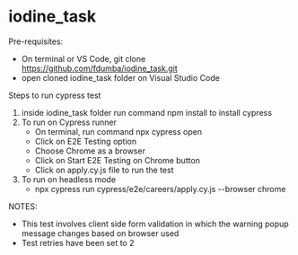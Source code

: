 # iodine_task
Pre-requisites:
- On terminal or VS Code, git clone https://github.com/fdumba/iodine_task.git
- open cloned iodine_task folder on Visual Studio Code 

Steps to run cypress test
1. inside iodine_task folder run command npm install to install cypress
2. To run on Cypress runner
    - On terminal, run command npx cypress open
    - Click on E2E Testing option
    - Choose Chrome as a browser
    - Click on Start E2E Testing on Chrome button
    - Click on apply.cy.js file to run the test 
3. To run on headless mode
    - npx cypress run cypress/e2e/careers/apply.cy.js --browser chrome


NOTES:
- This test involves client side form validation in which the warning popup message changes based on browser used
- Test retries have been set to 2
